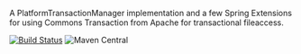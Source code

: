 A PlatformTransactionManager implementation and a few Spring Extensions for using
Commons Transaction from Apache for transactional fileaccess.

[![Build Status](https://travis-ci.org/davidkarlsen/Commons-Transaction-Spring-Integration.svg?branch=develop)](https://travis-ci.org/davidkarlsen/Commons-Transaction-Spring-Integration)
![Maven Central](https://img.shields.io/maven-central/v/com.davidkarlsen.commonstransaction.spring/commons-transaction-spring.svg?style=flat-square)

